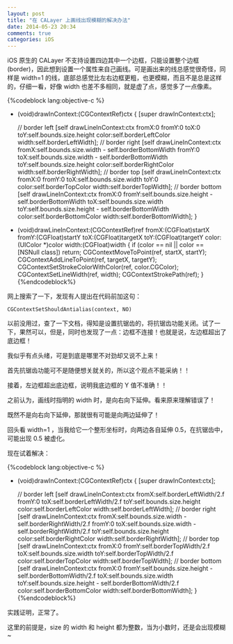 ```yaml
---
layout: post
title: "在 CALayer 上画线出现模糊的解决办法"
date: 2014-05-23 20:34
comments: true
categories: iOS
---
```

iOS 原生的 CALayer 不支持设置四边其中一个边框，只能设置整个边框(border)，因此想到设置一个属性来自己画线。可是画出来的线总感觉很奇怪，同样是 width=1 的线，底部总感觉比左右边框更粗，也更模糊，而且不是总是这样的，仔细一看，好像 width 也差不多相同，就是虚了点，感觉多了一点像素。

<!-- more -->
{%codeblock lang:objective-c %}
- (void)drawInContext:(CGContextRef)ctx {
    [super drawInContext:ctx];

    // border left
    [self drawLineInContext:ctx
                      fromX:0
                      fromY:0
                        toX:0
                        toY:self.bounds.size.height
                      color:self.borderLeftColor
                      width:self.borderLeftWidth];
    // border right
    [self drawLineInContext:ctx
                      fromX:self.bounds.size.width - self.borderBottomWidth
                      fromY:0
                        toX:self.bounds.size.width - self.borderBottomWidth
                        toY:self.bounds.size.height
                      color:self.borderRightColor
                      width:self.borderRightWidth];
    // border top
    [self drawLineInContext:ctx
                      fromX:0
                      fromY:0
                        toX:self.bounds.size.width
                        toY:0
                      color:self.borderTopColor
                      width:self.borderTopWidth];
    // border bottom
    [self drawLineInContext:ctx
                      fromX:0
                      fromY:self.bounds.size.height - self.borderBottomWidth
                        toX:self.bounds.size.width
                        toY:self.bounds.size.height - self.borderBottomWidth
                      color:self.borderBottomColor
                      width:self.borderBottomWidth];
}

- (void)drawLineInContext:(CGContextRef)ref
                    fromX:(CGFloat)startX
                    fromY:(CGFloat)startY
                      toX:(CGFloat)targetX
                      toY:(CGFloat)targetY
                    color:(UIColor *)color
                    width:(CGFloat)width {
    if (color == nil || color == [NSNull class])
        return;
    CGContextMoveToPoint(ref, startX, startY);
    CGContextAddLineToPoint(ref, targetX, targetY);
    CGContextSetStrokeColorWithColor(ref, color.CGColor);
    CGContextSetLineWidth(ref, width);
    CGContextStrokePath(ref);
}
{%endcodeblock%}

网上搜索了一下，发现有人提出在代码前加这句：

```
CGContextSetShouldAntialias(context, NO)
```

以前没用过，查了一下文档，得知是设置抗锯齿的，将抗锯齿功能关闭。试了一下，果然可以，但是，同时也发现了一点：边框不连接！也就是说，左边框超出了底边框！

我似乎有点头绪，可是到底是哪里不对劲却又说不上来！

首先抗锯齿功能可不是随便想关就关的，所以这个观点不能采纳！！

接着，左边框超出底边框，说明我底边框的 Y 值不准确！！

之前认为，画线时指明的 width 时，是向右向下延伸。看来原来理解错误了！

既然不是向右向下延伸，那就很有可能是向两边延伸了！

回头看 width=1 ，当我给它一个整形坐标时，向两边各自延伸 0.5，在抗锯齿中，可能出现 0.5 被虚化。

现在试着解决：

{%codeblock lang:objective-c %}
- (void)drawInContext:(CGContextRef)ctx {
    [super drawInContext:ctx];

    // border left
    [self drawLineInContext:ctx
                      fromX:self.borderLeftWidth/2.f
                      fromY:0
                        toX:self.borderLeftWidth/2.f
                        toY:self.bounds.size.height
                      color:self.borderLeftColor
                      width:self.borderLeftWidth];
    // border right
    [self drawLineInContext:ctx
                      fromX:self.bounds.size.width - self.borderRightWidth/2.f
                      fromY:0
                        toX:self.bounds.size.width - self.borderRightWidth/2.f
                        toY:self.bounds.size.height
                      color:self.borderRightColor
                      width:self.borderRightWidth];
    // border top
    [self drawLineInContext:ctx
                      fromX:0
                      fromY:self.borderTopWidth/2.f
                        toX:self.bounds.size.width
                        toY:self.borderTopWidth/2.f
                      color:self.borderTopColor
                      width:self.borderTopWidth];
    // border bottom
    [self drawLineInContext:ctx
                      fromX:0
                      fromY:self.bounds.size.height - self.borderBottomWidth/2.f
                        toX:self.bounds.size.width
                        toY:self.bounds.size.height - self.borderBottomWidth/2.f
                      color:self.borderBottomColor
                      width:self.borderBottomWidth];
}
{%endcodeblock%}

实践证明，正常了。

这里的前提是，size 的 width 和 height 都为整数，当为小数时，还是会出现模糊~